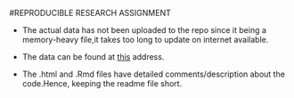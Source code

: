 #REPRODUCIBLE RESEARCH ASSIGNMENT

* The actual data has not been uploaded to the repo since it being a memory-heavy file,it takes too long to update on internet available.  

* The data can be found at [this](https://d396qusza40orc.cloudfront.net/repdata%2Fdata%2FStormData.csv.bz2) address.  

* The .html and .Rmd files have detailed comments/description about the code.Hence, keeping the readme file short.